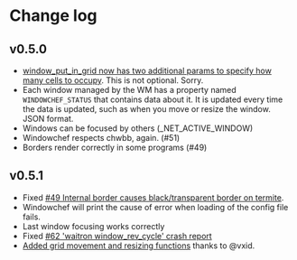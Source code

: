 # Change log

## v0.5.0

* [window_put_in_grid now has two additional params to specify how many cells to
	occupy](https://github.com/tudurom/windowchef/issues/52). This is not
	optional. Sorry.
* Each window managed by the WM has a property named `WINDOWCHEF_STATUS` that
	contains data about it. It is updated every time the data is updated, such
	as when you move or resize the window. JSON format.
* Windows can be focused by others (_NET_ACTIVE_WINDOW)
* Windowchef respects chwbb, again. (#51)
* Borders render correctly in some programs (#49)

## v0.5.1

* Fixed [#49 Internal border causes black/transparent border on termite](https://github.com/tudurom/windowchef/issues/49).
* Windowchef will print the cause of error when loading of the config file fails.
* Last window focusing works correctly
* Fixed [#62 'waitron window_rev_cycle' crash report](https://github.com/tudurom/windowchef/issues/62)
* [Added grid movement and resizing
  functions](https://github.com/tudurom/windowchef/pull/64) thanks to @vxid.

